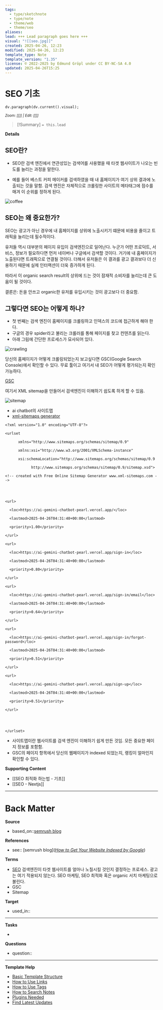 ```yaml
---
tags:
  - type/sketchnote
  - type/note
  - theme/web
  - theme/seo
aliases: 
lead: +++ Lead paragraph goes here +++
visual: "![[seo.jpg]]"
created: 2025-04-26, 12:23
modified: 2025-04-26, 12:23
template_type: Note
template_version: "1.35"
license: © 2022-2025 by Edmund Gröpl under CC BY-NC-SA 4.0
updated: 2025-04-26T15:25
---
```



# SEO 기초

```dataviewjs 
dv.paragraph(dv.current().visual);
```
<small>_Zoom: [[]] | Edit: [[]]_</small>

<!--  Most essential idea from "lead"-key  in properties section -->

> [!Summary]
> `= this.lead`

**Details**

## SEO란?

- SEO란 검색 엔진에서 연관성있는 검색어를 사용했을 때 타겟 웹사이트가 나오는 빈도를 늘리는 과정을 말한다.

- 예를 들어 베스트 커피 메이커를 검색하였을 때 내 홈페이지가 여기 상위 결과에 노출되는 것을 말함. 검색 엔진은 자체적으로 크롤링한 사이트의 메타태그에 점수를 매겨 이 순위를 정하게 된다.

![coffee](coffemaker.webp)

## SEO는 왜 중요한가?

SEO는 광고가 아닌 경우에 내 홈페이지를 상위에 노출시키기 떄문에 비용을 줄이고 트래픽을 늘리는데 필수적이다.

유저들 역시 대부분의 페이지 유입이 검색엔진으로 일어난다. 누군가 어떤 프로덕트, 서비스, 정보가  필요하다면 먼저 네이버나 구글에서 검색할 것이다. 거기에 내 홈페이지가 노출된다면 트래픽으로 연결될 것이다. 더해서 유저들은 이 결과를 광고 결과보다 더 신용하기 때문에 실제 인터랙션이 더욱 증가하게 된다.

따라서 이 organic search result의 상위에 드는 것이 잠재적 소비자를 늘리는데 큰 도움이 될 것이다.

결론은: 돈을 안쓰고 organic한 유저를 유입시키는 것이 광고보다 더 중요함.

## 그렇다면 SEO는 어떻게 하나?

- 첫 번째는 검색 엔진이 홈페이지를 크롤링하고 인덱스의 코드에 접근하게 해야 한다.
- 구글의 경우 spider라고 불리는 크롤러를 통해 페이지를 찾고 컨텐츠를 읽는다. 
- 아래 그림에 간단한 프로세스가 묘사되어 있다.

![crawling](crawling.webp)

당신의 홈페이지가 어떻게 크롤링되었는지 보고싶다면 GSC(Google Search Console)에서 확인할 수 있다. 무료 툴이고 여기서 내 SEO가 어떻게 평가되는지 확인 가능하다.

[GSC](https://search.google.com/search-console/about)

여기서 XML sitemap을 만들어서 검색엔진이 이해하기 쉽도록 하게 할 수 있음.

![sitemap](sitemap.webp)

- ai chatbot의 사이트맵
- [xml-sitemaps generator](https://www.xml-sitemaps.com/)

```
<?xml version="1.0" encoding="UTF-8"?>

<urlset

      xmlns="http://www.sitemaps.org/schemas/sitemap/0.9"

      xmlns:xsi="http://www.w3.org/2001/XMLSchema-instance"

      xsi:schemaLocation="http://www.sitemaps.org/schemas/sitemap/0.9

            http://www.sitemaps.org/schemas/sitemap/0.9/sitemap.xsd">

<!-- created with Free Online Sitemap Generator www.xml-sitemaps.com -->

  
  

<url>

  <loc>https://ai-gemini-chatbot-pearl.vercel.app/</loc>

  <lastmod>2025-04-26T04:31:40+00:00</lastmod>

  <priority>1.00</priority>

</url>

<url>

  <loc>https://ai-gemini-chatbot-pearl.vercel.app/sign-in</loc>

  <lastmod>2025-04-26T04:31:40+00:00</lastmod>

  <priority>0.80</priority>

</url>

<url>

  <loc>https://ai-gemini-chatbot-pearl.vercel.app/sign-in/email</loc>

  <lastmod>2025-04-26T04:31:40+00:00</lastmod>

  <priority>0.64</priority>

</url>

<url>

  <loc>https://ai-gemini-chatbot-pearl.vercel.app/sign-in/forgot-password</loc>

  <lastmod>2025-04-26T04:31:40+00:00</lastmod>

  <priority>0.51</priority>

</url>

<url>

  <loc>https://ai-gemini-chatbot-pearl.vercel.app/sign-up</loc>

  <lastmod>2025-04-26T04:31:40+00:00</lastmod>

  <priority>0.51</priority>

</url>

  
  

</urlset>

```

- 사이트맵이란 웹사이트를 검색 엔진이 이해하기 쉽게 만든 것임. 모든 중요한 페이지 정보를 포함함.
- GSC의 페이지 항목에서 당신의 웹페이지가 indexed 되었는지, 랭킹이 얼마인지 확인할 수 있다.

**Supporting Content**
<!-- Supporting content in tail of my note  -->
- [[SEO 최적화 하는법 - 기초]]
- [[SEO - Nextjs]]

---
# Back Matter

**Source**

- based_on::[semrush blog](https://www.semrush.com/blog/seo-basics/)

**References**

- see:: [semrush blog]([_How to Get Your Website Indexed by Google_](https://www.semrush.com/blog/google-index/))

**Terms**
<!-- Links to definition pages. -->
- [SEO](https://www.semrush.com/blog/what-is-seo/) 검색엔진이 타겟 웹사이트를 얼마나 노칠시킬 것인지 결정하는 프로세스. 광고는 여기 적용되지 않는다. SEO 마케팅, SEO 최적화 혹은 organic 서치 마케팅으로 불린다.
- GSC
- Sitemap

**Target**
<!-- Link to project note or externaly published content. -->
- used_in::

---
**Tasks**
<!-- What remains to be done with this note? --> 
- 

**Questions**
<!-- What remains for you to consider? --> 
- question::

---
**Template Help**
<!-- Links to external help pages on GitHub. -->
- [Basic Template Structure](https://github.com/groepl/Obsidian-Templates#basic-template-structure)
- [How to Use Links](https://github.com/groepl/Obsidian-Templates#how-to-use-links)
- [How to Use Tags](https://github.com/groepl/Obsidian-Templates#how-to-use-tags)
- [How to Search Notes](https://github.com/groepl/Obsidian-Templates#how-to-search-notes)
- [Plugins Needed](https://github.com/groepl/Obsidian-Templates#obsidian-plugins-needed)
- [Find Latest Updates](https://github.com/groepl/Obsidian-Templates)